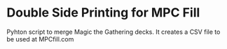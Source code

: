# Double Side Printing for MPC Fill
Pyhton script to merge Magic the Gathering decks. 
It creates a CSV file to be used at MPCfill.com

